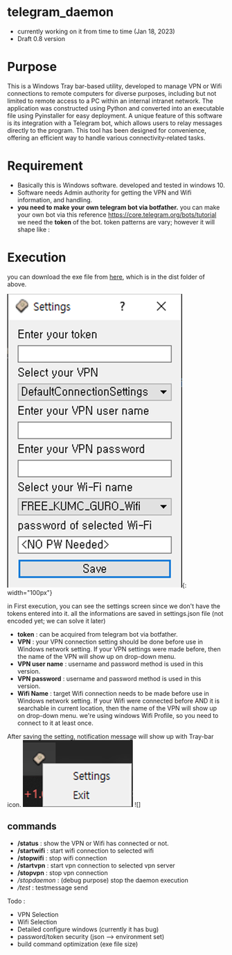 # telegram_daemon
- currently working on it from time to time (Jan 18, 2023)
- Draft 0.8 version 

# Purpose
This is a Windows Tray bar-based utility, developed to manage VPN or Wifi connections to remote computers for diverse purposes, including but not limited to remote access to a PC within an internal intranet network. The application was constructed using Python and converted into an executable file using Pyinstaller for easy deployment. A unique feature of this software is its integration with a Telegram bot, which allows users to relay messages directly to the program. This tool has been designed for convenience, offering an efficient way to handle various connectivity-related tasks.

# Requirement
- Basically this is Windows software. developed and tested in windows 10.
- Software needs Admin authority for getting the VPN and Wifi information, and handling.
- **you need to make your own telegram bot via botfather.**
you can make your own bot via this reference https://core.telegram.org/bots/tutorial
we need the **token** of the bot. 
token patterns are vary; however it will shape like <chat ID of the bot>:<Some random ascii-like texts>


# Execution
you can download the exe file from [here](https://github.com/yangzepa/telegram_daemon/blob/2caa6acdc8016df5154c5ecf7b90e2587ec860ab/dist/mytelegramdaemon.exe), which is in the dist folder of above. 

![Settings](https://github.com/yangzepa/telegram_daemon/blob/453a22896c2017dac90316464dd418da99e8d42a/readme_images/Settings.png){: width="100px"}

in First execution, you can see the settings screen since we don't have the tokens entered into it.
all the informations are saved in settings.json file (not encoded yet; we can solve it later)

- **token** : can be acquired from telegram bot via botfather.
- **VPN** : your VPN connection setting should be done before use in Windows network setting. 
If your VPN settings were made before, then the name of the VPN will show up on drop-down menu.
- **VPN user name** : username and password method is used in this version.
- **VPN password** : username and password method is used in this version.
- **Wifi Name** : target Wifi connection needs to be made before use in Windows network setting.
If your Wifi were connected before AND it is searchable in current location, then the name of the VPN will show up on drop-down menu.
we're using windows Wifi Profile, so you need to connect to it at least once.

After saving the setting, notification message will show up with Tray-bar icon.
![Traybar](https://github.com/yangzepa/telegram_daemon/blob/453a22896c2017dac90316464dd418da99e8d42a/readme_images/Traybar.png)
![]

## commands

- **/status** : show the VPN or Wifi has connected or not.
- **/startwifi** : start wifi connection to selected wifi
- **/stopwifi** : stop wifi connection
- **/startvpn** : start vpn connection to selected vpn server
- **/stopvpn** : stop vpn connection
- */stopdaemon* : (debug purpose) stop the daemon execution
- */test* : testmessage send

Todo : 
- VPN Selection
- Wifi Selection
- Detailed configure windows (currently it has bug)
- password/token security (json --> environment set)
- build command optimization (exe file size)